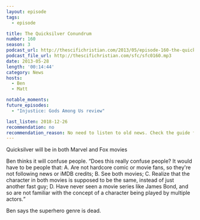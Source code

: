 ```yaml
---
layout: episode
tags:
  - episode

title: The Quicksilver Conundrum
number: 160
season: 3
podcast_url: http://thescifichristian.com/2013/05/episode-160-the-quicksilver-conundrum/
podcast_file_url: http://thescifichristian.com/sfc/sfc0160.mp3
date: 2013-05-28
length: '00:14:44'
category: News
hosts:
  - Ben
  - Matt

notable_moments:
future_episodes:
  - "Injustice: Gods Among Us review"

last_listen: 2018-12-26
recommendation: no
recommendation_reason: No need to listen to old news. Check the guide for what's interesting in hindsight.
---
```

Quicksilver will be in both Marvel and Fox movies

Ben thinks it will confuse people. <q class="archivist inline">Does this really confuse people? It would have to be people that: A. Are not hardcore comic or movie fans, so they're not following news or iMDB credits; B. See both movies; C. Realize that the character in both movies is supposed to be the same, instead of just another fast guy; D. Have never seen a movie series like James Bond, and so are not familiar with the concept of a character being played by multiple actors.</q>

Ben says the superhero genre is dead.